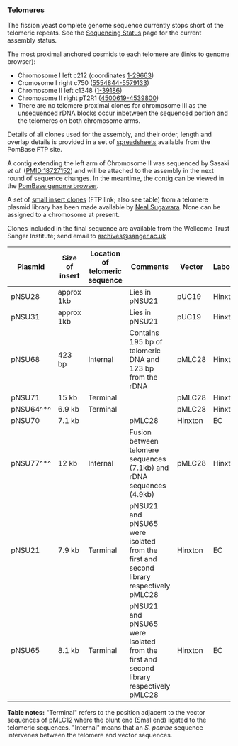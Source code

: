 ### Telomeres

The fission yeast complete genome sequence currently stops short of the
telomeric repeats. See the [Sequencing Status](status/sequencing-status) 
page for the current assembly status.

The most proximal anchored cosmids to each telomere are (links
to genome browser):

-   Chromosome I left c212 (coordinates
    [1-29663](http://genomebrowser.pombase.org/Schizosaccharomyces_pombe/Location/View?r=I%3A1-29663;site=ensemblunit))
-   Cromosome I right c750
    ([5554844-5579133](http://genomebrowser.pombase.org/Schizosaccharomyces_pombe/Location/View?r=I%3A5554844-5579133;site=ensemblunit))
-   Chromosome II left c1348
    ([1-39186](http://genomebrowser.pombase.org/Schizosaccharomyces_pombe/Location/View?r=II%3A1-39186;site=ensemblunit))
-   Chromosome II right pT2R1
    ([4500619-4539800](http://genomebrowser.pombase.org/Schizosaccharomyces_pombe/Location/View?r=II%3A4500619-4539800;site=ensemblunit))
-   There are no telomere proximal clones for chromosome III as the
    unsequenced rDNA blocks occur inbetween the sequenced portion and
    the telomeres on both chromosome arms.

Details of all clones used for the assembly, and their order, length and
overlap details is provided in a set of
[spreadsheets](ftp://ftp.pombase.org/pombe/Archived_directories/Cosmid_assembly_data/)
available from the PomBase FTP site.

A contig extending the left arm of Chromosome II was sequenced by
Sasaki *et al.*
([PMID:18727152](http://www.ncbi.nlm.nih.gov/pubmed?term=18727152))
and will be attached to the assembly in the next round of sequence
changes. In the meantime, the contig can be viewed in the
[PomBase genome browser](http://genomebrowser.pombase.org/Schizosaccharomyces_pombe/Location/View?g=SPBC460.01c;r=AB325691:1479-3197;t=SPBC460.01c.1).

A set of [small insert clones](ftp://ftp.sanger.ac.uk/pub/yeast/sequences/pombe/telomeres/)
(FTP link; also see table) from a telomere plasmid library has been
made available by [Neal Sugawara](mailto:sugawara@hydra.rose.brandeis.edu). None can be
assigned to a chromosome at present.

Clones included in the final sequence are available from the Wellcome
Trust Sanger Institute; send email to <archives@sanger.ac.uk>

Plasmid|Size of insert|Location of telomeric sequence|Comments|Vector|Laboratory|Funded by|Stage
-------|--------------|------------------------------|--------|------|----------|---------|-----
pNSU28|approx 1kb| |Lies in pNSU21|pUC19|Hinxton|EC|finished
pNSU31|approx 1kb| |Lies in pNSU21|pUC19|Hinxton|EC|finished
pNSU68|423 bp|Internal|Contains 195 bp of telomeric DNA and 123 bp from the rDNA|pMLC28|Hinxton|EC|finished
pNSU71|15 kb|Terminal| |pMLC28|Hinxton|EC|finished
pNSU64^\*^|6.9 kb|Terminal| |pMLC28|Hinxton|EC|finished
pNSU70|7.1 kb| |pMLC28|Hinxton|EC|finished
pNSU77^\*^|12 kb|Internal|Fusion between telomere sequences (7.1kb) and rDNA sequences (4.9kb)|pMLC28|Hinxton|EC|finished
pNSU21|7.9 kb|Terminal|pNSU21 and pNSU65 were isolated from the first and second library respectively pMLC28|Hinxton|EC|finished
pNSU65|8.1 kb|Terminal|pNSU21 and pNSU65 were isolated from the first and second library respectively pMLC28|Hinxton|EC|finished

**Table notes:**
"Terminal" refers to the position adjacent to the vector sequences of
pMLC12 where the blunt end (SmaI end) ligated to the
telomeric sequences. "Internal" means that an *S. pombe*
sequence intervenes between the telomere and vector sequences.
